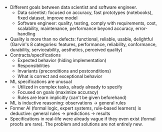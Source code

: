 - Different goals between data scientist and software engineer.
    - Data scientist: focused on accuracy, fast prototypes (notebooks), fixed dataset, improve model
    - Software engineer: quality, testing, comply with requirements, cost, scalability, maintenance, performance beyond accuracy, error-handling
- Quality is more than no defects: functional, reliable, usable, delightful (Garvin's 8 categories: features, performance, reliability, conformance, durability, serviceability, aesthetics, perceived quality)
- Contracts/specifications
    - Expected behavior (hiding implementation)
    - Responsibilities
    - Invariants (preconditions and postconditions)
    - What is correct and exceptional behavior
-  ML specifications are unusual
    - Utilized in complex tasks, alrady already to specify
    - Focused on goals (maximize accuracy)
    - Rules are learn implicitly (can't be given beforehand)
- ML is inductive reasoning: observations -> general rules
- Former AI (formal logic, expert systems, rule-based learners) is deductive: general rules -> predictions -> results
- Specifications in real-life were already vague if they even exist (formal proofs are rare). The problem and solutions are not entirely new.
